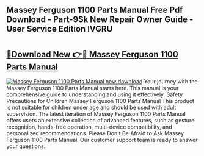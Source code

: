 ## Massey Ferguson 1100 Parts Manual Free Pdf Download - Part-9Sk New Repair Owner Guide - User Service Edition lVGRU

# <h2><a href="http://bc88060.oget.top/?id=Massey+Ferguson+1100+Parts+Manual">🔗Download New 👉🔴 Massey Ferguson 1100 Parts Manual</a></h2>

[![Massey Ferguson 1100 Parts Manual new download](https://i.imgur.com/5g1atiW.png)](http://bc88060.oget.top/?id=Massey+Ferguson+1100+Parts+Manual)
Your journey with the Massey Ferguson 1100 Parts Manual starts here. This manual is your comprehensive guide to understanding and using it effectively. Safety Precautions for Children Massey Ferguson 1100 Parts Manual This product is not suitable for children under age and should be used with adult supervision. The latest iteration of Massey Ferguson 1100 Parts Manual offers users an extensive collection of advanced features, such as gesture recognition, hands-free operation, multi-device compatibility, and personalized recommendations. Please Don't Be Afraid to Ask Massey Ferguson 1100 Parts Manual. Our customer support team is ready to answer your questions.
